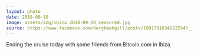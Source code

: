 ```yaml
---
layout: photo
date: 2018-09-10
image: assets/img/ibiza_2018-09-10_censored.jpg
source: https://www.facebook.com/derykmakgill/posts/1891701834222554?__cft__[0]=AZVoVWMq2Uz0kLt3oZPmK4ZS40ZfvLC2JxAVNyWr5gXvG1IltqzXnRn_Jw1ur_Hj7mOPhmflBGmHMWSidaINafAP-17zMTlz03cOO_U-QydC5ljai506UmsdRMxEiFpskhU&__tn__=%2CO%2CP-R
---
```


Ending the cruise today with some friends from Bitcoin.com in Ibiza.
